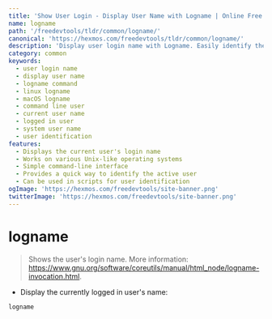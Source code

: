 ```yaml
---
title: 'Show User Login - Display User Name with Logname | Online Free DevTools by Hexmos'
name: logname
path: '/freedevtools/tldr/common/logname/'
canonical: 'https://hexmos.com/freedevtools/tldr/common/logname/'
description: 'Display user login name with Logname. Easily identify the currently logged-in user on Linux and macOS systems. Free online tool, no registration required.'
category: common
keywords:
  - user login name
  - display user name
  - logname command
  - linux logname
  - macOS logname
  - command line user
  - current user name
  - logged in user
  - system user name
  - user identification
features:
  - Displays the current user's login name
  - Works on various Unix-like operating systems
  - Simple command-line interface
  - Provides a quick way to identify the active user
  - Can be used in scripts for user identification
ogImage: 'https://hexmos.com/freedevtools/site-banner.png'
twitterImage: 'https://hexmos.com/freedevtools/site-banner.png'
---
```


# logname

> Shows the user's login name.
> More information: <https://www.gnu.org/software/coreutils/manual/html_node/logname-invocation.html>.

- Display the currently logged in user's name:

`logname`
